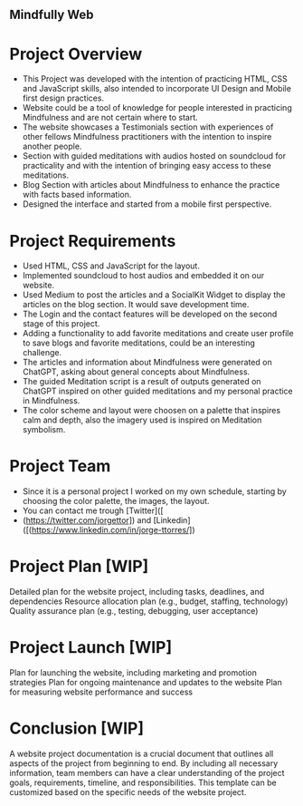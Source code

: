 
## Mindfully Web


# Project Overview
- This Project was developed with the intention of practicing HTML, CSS and JavaScript skills, also intended to incorporate UI Design and Mobile first design practices.
- Website could be a tool of knowledge for people interested in practicing Mindfulness and are not certain where to start.
- The website showcases a Testimonials section with experiences of other fellows Mindfulness practitioners with the intention to inspire another people.
- Section with guided meditations with audios hosted on soundcloud for practicality and with the intention of bringing easy access to these meditations.
- Blog Section with articles about Mindfulness to enhance the practice with facts based information.
- Designed the interface and started from a mobile first perspective. 


 # Project Requirements
 
 - Used HTML, CSS and JavaScript for the layout.
 - Implemented soundcloud to host audios and embedded it on our website. 
 - Used Medium to post the articles and a SocialKit Widget to display the articles on the blog section. It would save development time.
 - The Login and the contact features will be developed on the second stage of this project.
 - Adding a functionality to add favorite meditations and create user profile to save blogs and favorite meditations, could be an interesting challenge.
 - The articles and information about Mindfulness were generated on ChatGPT, asking about general concepts about Mindfulness.
 - The guided Meditation script is a result of outputs generated on ChatGPT inspired on other guided meditations and my personal practice in Mindfulness.
 - The color scheme and layout were choosen on a palette that inspires calm and depth, also the imagery used is inspired on Meditation symbolism.

# Project Team 
- Since it is a personal project I worked on my own schedule, starting by choosing the color palette, the images, the layout.
- You can contact me trough [Twitter]([
- (https://twitter.com/jorgettor]) and [Linkedin]([(https://www.linkedin.com/in/jorge-ttorres/])

# Project Plan [WIP]
Detailed plan for the website project, including tasks, deadlines, and dependencies
Resource allocation plan (e.g., budget, staffing, technology)
Quality assurance plan (e.g., testing, debugging, user acceptance)

# Project Launch [WIP]
Plan for launching the website, including marketing and promotion strategies
Plan for ongoing maintenance and updates to the website
Plan for measuring website performance and success

# Conclusion [WIP]
A website project documentation is a crucial document that outlines all aspects of the project from beginning to end. By including all necessary information, team members can have a clear understanding of the project goals, requirements, timeline, and responsibilities. This template can be customized based on the specific needs of the website project.

